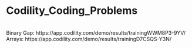 # Codility_Coding_Problems
<br/>
Binary Gap: https://app.codility.com/demo/results/trainingWWM8P3-9YV/
<br/>
Arrays: https://app.codility.com/demo/results/trainingD7CSQS-Y3N/
<br/>

